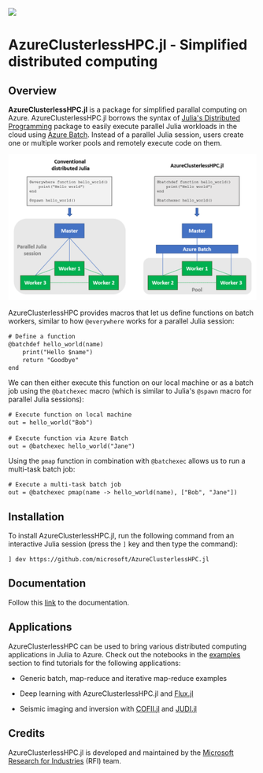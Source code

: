 [![](https://img.shields.io/badge/docs-stable-blue.svg)](https://microsoft.github.io/AzureClusterlessHPC.jl/) 

# AzureClusterlessHPC.jl - Simplified distributed computing

## Overview

**AzureClusterlessHPC.jl** is a package for simplified parallal computing on Azure. AzureClusterlessHPC.jl borrows the syntax of [Julia's Distributed Programming](https://docs.julialang.org/en/v1/stdlib/Distributed/) package to easily execute parallel Julia workloads in the cloud using [Azure Batch](https://azure.microsoft.com/en-us/services/batch/). Instead of a parallel Julia session, users create one or multiple worker pools and remotely execute code on them.

![im1](docs/azureclusterlesshpc.png)


AzureClusterlessHPC provides macros that let us define functions on batch workers, similar to how `@everywhere` works for a parallel Julia session:

```
# Define a function
@batchdef hello_world(name)
    print("Hello $name")
    return "Goodbye"
end
```

We can then either execute this function on our local machine or as a batch job using the `@batchexec` macro (which is similar to Julia's `@spawn` macro for parallel Julia sessions):

```
# Execute function on local machine
out = hello_world("Bob")

# Execute function via Azure Batch
out = @batchexec hello_world("Jane")
```

Using the `pmap` function in combination with `@batchexec` allows us to run a multi-task batch job:

```
# Execute a multi-task batch job
out = @batchexec pmap(name -> hello_world(name), ["Bob", "Jane"])
```

## Installation

To install AzureClusterlessHPC.jl, run the following command from an interactive Julia session (press the `]` key and then type the command):

```
] dev https://github.com/microsoft/AzureClusterlessHPC.jl
```

## Documentation

Follow this [link](https://microsoft.github.io/AzureClusterlessHPC.jl/) to the documentation.


## Applications

AzureClusterlessHPC can be used to bring various distributed computing applications in Julia to Azure. Check out the notebooks in the [examples](https://github.com/microsoft/AzureClusterlessHPC.jl/tree/main/examples) section to find tutorials for the following applications:

- Generic batch, map-reduce and iterative map-reduce examples

- Deep learning with AzureClusterlessHPC.jl and [Flux.jl](https://github.com/FluxML)

- Seismic imaging and inversion with [COFII.jl](https://github.com/ChevronETC/Examples) and [JUDI.jl](https://github.com/slimgroup/JUDI.jl)


## Credits

AzureClusterlessHPC.jl is developed and maintained by the [Microsoft Research for Industries](https://www.microsoft.com/en-us/research/group/research-for-industry/) (RFI) team. 
